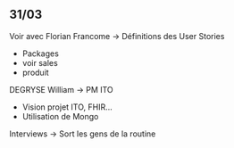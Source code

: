 ## 31/03
Voir avec Florian Francome -> Définitions des User Stories

- Packages
- voir sales
- produit

DEGRYSE William -> PM ITO
- Vision projet ITO, FHIR...
- Utilisation de Mongo

Interviews -> Sort les gens de la routine